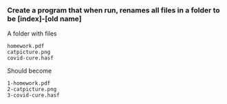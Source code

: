 ### Create a program that when run, renames all files in a folder to be [index]-[old name]
A folder with files
```
homework.pdf
catpicture.png
covid-cure.hasf
```
Should become
```
1-homework.pdf
2-catpicture.png
3-covid-cure.hasf
```
